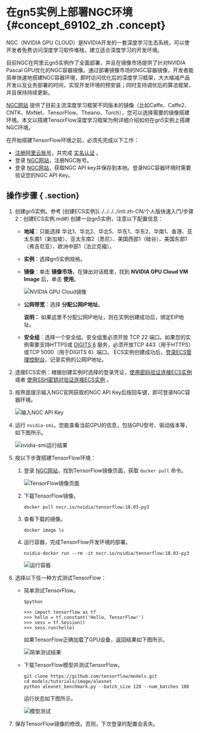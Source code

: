 # 在gn5实例上部署NGC环境 {#concept_69102_zh .concept}

NGC（NVIDIA GPU CLOUD）是NVIDIA开发的一套深度学习生态系统，可以使开发者免费访问深度学习软件堆栈，建立适合深度学习的开发环境。

目前NGC在阿里云gn5实例作了全面部署，并且在镜像市场提供了针对NVIDIA Pascal GPU优化的NGC容器镜像。通过部署镜像市场的NGC容器镜像，开发者能简单快速地搭建NGC容器环境，即时访问优化后的深度学习框架，大大缩减产品开发以及业务部署的时间，实现开发环境的预安装；同时支持调优后的算法框架，并且保持持续更新。

 [NGC网站](https://ngc.nvidia.com) 提供了目前主流深度学习框架不同版本的镜像（比如Caffe、Caffe2、CNTK、MxNet、TensorFlow、Theano、Torch），您可以选择需要的镜像搭建环境。本文以搭建TensorFlow深度学习框架为例详细介绍如何在gn5实例上搭建NGC环境。

在开始搭建TensorFlow环境之前，必须先完成以下工作：

-    [注册阿里云账号](https://www.alibabacloud.com/help/zh/doc-detail/42448.htm)，并完成 [实名认证](https://www.alibabacloud.com/help/zh/doc-detail/52595.htm) 。
-   登录 [NGC网站](https://ngc.nvidia.com/signup/register)，注册NGC账号。
-   登录 [NGC网站](https://ngc.nvidia.com/signin/email)，获取NGC API key并保存到本地。登录NGC容器环境时需要验证您的NGC API Key。

## 操作步骤 { .section}

1.  创建gn5实例。参考 [创建ECS实例](../../../../intl.zh-CN/个人版快速入门/步骤 2：创建ECS实例.md#) 创建一台gn5实例，注意以下配置信息：

    -   **地域**：只能选择 华北1、华北2、华北5、华东1、华东2、华南1、香港、亚太东南1（新加坡）、亚太东南2（悉尼）、美国西部1（硅谷）、美国东部1（弗吉尼亚）、欧洲中部1（法兰克福）。 
    -   **实例**：选择gn5实例规格。
    -   **镜像**：单击 **镜像市场**，在弹出对话框里，找到 **NVIDIA GPU Cloud VM Image** 后，单击 **使用**。

        ![NVIDIA GPU Cloud镜像](http://docs-aliyun.cn-hangzhou.oss.aliyun-inc.com/assets/pic/69102/cn_zh/1522653649466/%E9%80%89%E6%8B%A9%E9%95%9C%E5%83%8F.png)

    -   **公网带宽**：选择 **分配公网IP地址**。

        **说明：** 如果这里不分配公网IP地址，则在实例创建成功后，绑定EIP地址。

    -   **安全组**：选择一个安全组。安全组里必须开放 TCP 22 端口。如果您的实例需要支持HTTPS或 [DIGITS 6](https://developer.nvidia.com/digits) 服务，必须开放TCP 443（用于HTTPS）或TCP 5000（用于DIGITS 6）端口。
    ECS实例创建成功后，[登录ECS管理控制台](https://ecs.console.aliyun.com/#/home)，记录实例的公网IP地址。

2.  连接ECS实例：根据创建实例时选择的登录凭证，[使用密码验证连接ECS实例](../../../../intl.zh-CN/用户指南/连接实例/使用用户名密码验证连接Linux实例.md#) 或者 [使用SSH密钥对验证连接ECS实例](../../../../intl.zh-CN/用户指南/连接实例/使用SSH密钥对连接Linux实例.md#) 。
3.  按界面提示输入NGC官网获取的NGC API Key后按回车键，即可登录NGC容器环境。

    ![输入NGC API Key](http://static-aliyun-doc.oss-cn-hangzhou.aliyuncs.com/assets/img/9837/154408644311904_zh-CN.png)

4.  运行 `nvidia-smi`。您能查看当前GPU的信息，包括GPU型号、驱动版本等，如下图所示。

    ![nvidia-smi运行结果](http://static-aliyun-doc.oss-cn-hangzhou.aliyuncs.com/assets/img/9837/154408644311905_zh-CN.png)

5.  按以下步骤搭建TensorFlow环境：
    1.  登录 [NGC网站](https://ngc.nvidia.com/signin/email)，找到TensorFlow镜像页面，获取 `docker pull` 命令。

        ![TensorFlow镜像页面](http://static-aliyun-doc.oss-cn-hangzhou.aliyuncs.com/assets/img/9837/154408644311906_zh-CN.png)

    2.  下载TensorFlow镜像。

        ```language-bash
        docker pull nvcr.io/nvidia/tensorflow:18.03-py3
        
        ```

    3.  查看下载的镜像。

        ```language-bash
        docker image ls
        
        ```

    4.  运行容器，完成TensorFlow开发环境的部署。

        ```language-bash
        nvidia-docker run --rm -it nvcr.io/nvidia/tensorflow:18.03-py3
        
        ```

        ![运行容器](http://static-aliyun-doc.oss-cn-hangzhou.aliyuncs.com/assets/img/9837/154408644311907_zh-CN.png)

6.  选择以下任一种方式测试TensorFlow：
    -   简单测试TensorFlow。

        ```language-bash
        $python
        
        ```

        ```language-python
        >>> import tensorflow as tf
        >>> hello = tf.constant('Hello, TensorFlow!')
        >>> sess = tf.Session()
        >>> sess.run(hello)
        
        ```

        如果TensorFlow正确加载了GPU设备，返回结果如下图所示。

        ![简单测试结果](http://static-aliyun-doc.oss-cn-hangzhou.aliyuncs.com/assets/img/9837/154408644311908_zh-CN.png)

    -   下载TensorFlow模型并测试TensorFlow。

        ```language-bash
        git clone https://github.com/tensorflow/models.git
        cd models/tutorials/image/alexnet
        python alexnet_benchmark.py --batch_size 128 --num_batches 100
        
        ```

        运行状态如下图所示。

        ![模型测试](http://static-aliyun-doc.oss-cn-hangzhou.aliyuncs.com/assets/img/9837/154408644411909_zh-CN.png)

7.  保存TensorFlow镜像的修改。否则，下次登录时配置会丢失。

